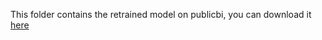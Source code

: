 This folder contains the retrained model on publicbi, you can download it [here](https://drive.google.com/file/d/1qmGvhZXa_whMu2f1zBMWLht_DvhJcaWV/view?usp=sharing)

